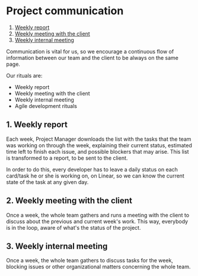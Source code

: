 # Project communication

1. [Weekly report](#Weeklyreport)
2. [Weekly meeting with the client](#Weeklymeetingwiththeclient)
3. [Weekly internal meeting](#Weeklyinternalmeeting)

Communication is vital for us, so we encourage a continuous flow of information between our team and the client to be always on the same page.

Our rituals are:

- Weekly report
- Weekly meeting with the client
- Weekly internal meeting
- Agile development rituals

## 1. <a name='Weeklyreport'></a>Weekly report

Each week, Project Manager downloads the list with the tasks that the team was working on through the week, explaining their current status, estimated time left to finish each issue, and possible blockers that may arise. This list is transformed to a report, to be sent to the client.

In order to do this, every developer has to leave a daily status on each card/task he or she is working on, on Linear, so we can know the current state of the task at any given day.

## 2. <a name='Weeklymeetingwiththeclient'></a>Weekly meeting with the client

Once a week, the whole team gathers and runs a meeting with the client to discuss about the previous and current week's work. This way, everybody is in the loop, aware of what's the status of the project.

## 3. <a name='Weeklyinternalmeeting'></a>Weekly internal meeting

Once a week, the whole team gathers to discuss tasks for the week, blocking issues or other organizational matters concerning the whole team.

